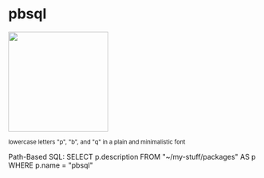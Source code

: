 # pbsql


<img src="https://github.com/ryb73/pbsql/assets/943476/95ce1d3e-10ed-4265-921f-fda459e2c74a" width="200" />

<sub>lowercase letters "p", "b", and "q" in a plain and minimalistic font</sub>

Path-Based SQL: SELECT p.description FROM "~/my-stuff/packages" AS p WHERE p.name = "pbsql"
